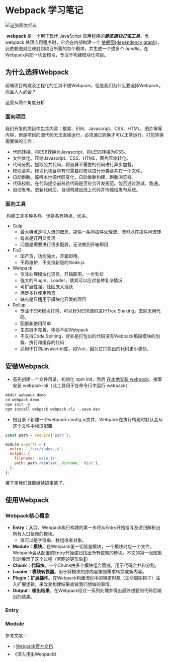 # Webpack 学习笔记

![这张图太经典](D:\Study\JDR_Blog\docs\Front_End\Webpack\images\webpack.jpg)

​		**webpack** 是一个用于现代 JavaScript 应用程序的***静态模块打包工具***。当 webpack 处理应用程序时，它会在内部构建一个 [依赖图(dependency graph)](https://webpack.docschina.org/concepts/dependency-graph/)，此依赖图对应映射到项目所需的每个模块，并生成一个或多个 *bundle*。在Webpack内部一切皆模块，专注于构建模块化项目。

## 为什么选择Webpack

前端项目构建及工程化的工具不值Webpack，但是我们为什么要选择Webpack，而且人人必会？

这里从两个角度分析

### 面向项目

​		我们开发的项目中包含内容：框架、ES6、Javascript、CSS、HTML、图片等等内容，但是项目的源代码无法直接运行，必须通过转换才可以正常运行。打包转换需要做的工作：

- 代码转换。将ES6转换为Javascript、将LESS转换为CSS。
- 文件优化。压缩Javascript、CSS、HTML，图片压缩转化。
- 代码分割。提取公共代码，将首屏不需要的代码进行异步加载。
- 模块合并。模块化项目中有时需要将模块进行分类合并在一个文件。
- 自动刷新。监听本地源代码变化，自动重新构建、刷新浏览器。
- 代码校验。在代码提交前校验代码是否符合开发规范。能否通过测试、跑通。
- 自动发布。更新代码后，自动构建出线上代码并传输给发布系统。

### 面向工具

​		构建工具多种多样，但是各有特点、优劣。
- Gulp
  - 最大特点是引入流的概念，提供一系列插件处理流，流可以在插件间流转
  - 有点是好用又灵活
  - 问题是需要进行很多配置，无法做到开箱即用
- Fis3
  - 国产货，功能强大，开箱即用。
  - 不再维护，不支持新版的Node.js
- Webpack
  - 专注处理模块化项目，开箱即用，一步到位
  - 强大的Plugin、Loader，使其可以应对各种复杂情况
  - 可扩展性强，社区庞大活跃
  - 满足多样使用场景
  - 缺点是只适用于模块化开发的项目
- Rollup
  - 专注于ES6模块打包，可以针对ES6源码进行Tree Shaking，去除无用代码。
  - 配置和使用简单
  - 生态链不完善，体验不如Webpack
  - 不支持Code Spliting，好处是打包出的代码没有Webpack那段模块的加载、执行和缓存的代码
  - 适用于打包Javascript库，如Vue，因为它打包出的代码更小更快。

## 安装Webpack

- 首先创建一个文件目录，初始化 npm init，然后 [在本地安装 webpack](https://webpack.docschina.org/guides/installation#local-installation)，接着安装 webpack-cli（此工具用于在命令行中运行 webpack）：

```js
mkdir webpack-demo
cd webpack-demo
npm init -y
npm install webpack webpack-cli --save-dev
```

- 根目录下新建一个webpack.config.js文件，Webpack在执行构建时默认会从这个文件中读取配置

```js
const path = require('path');

module.exports = {
  entry: './src/index.js',
  output: {
    filename: 'main.js',
    path: path.resolve(__dirname, 'dist'),
  },
};
```

接下来我们就能继续搞事情了。

## 使用Webpack

### Webpack核心概念

- **Entry：入口**。Webpack执行构建的第一步将从Entry开始搜寻及递归解析出所有入口依赖的模块。
  - 值可以是字符串、数组或者对象。
- **Module：模块**。在Webpack里一切皆是模块，一个模块对应一个文件。Webpack会从配置的Entry开始递归找出所有依赖的模块。本文的第一张图象形的展示了这个过程（官网的更形象🙊）
- **Chunk：代码块**。一个Chunk由多个模块组合而成，用于代码合并和分割。
- **Loader：模块转换器**。用于将模块的原内容按照需求转换成新内容。
- **Plugin：扩展插件**。在Webpack构建流程中的特定时机（生命周期钩子）注入扩展逻辑，来改变构建结果或做我们想做的事情。
- **Output：输出结果**。在Webpack经过一系列处理并得出最终想要的代码后输出的结果。

### Entry

### Module





参考文献：

- ⭐[Webpack官方文档](https://webpack.docschina.org/concepts/)
- 《深入浅出Webpack》

